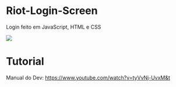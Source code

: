 # Riot-Login-Screen

Login feito em JavaScript, HTML e CSS

<img src="https://i.imgur.com/4yypj4l.png">

# Tutorial

Manual do Dev: https://www.youtube.com/watch?v=tyVvNj-UvxM&t